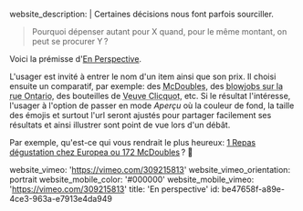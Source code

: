 website_description: |
  Certaines décisions nous font parfois&nbsp;sourciller.
  
  > Pourquoi dépenser autant pour&nbsp;X quand, pour le même montant, on peut se procurer&nbsp;Y&thinsp;?
  
  Voici la prémisse d'[En Perspective](http://enperspective.smnarnold.com).
  
  L'usager est invité à entrer le nom d'un item ainsi que son prix. Il choisi ensuite un comparatif, par exemple: des <abbr title="1.39$">McDoubles</abbr>, des <abbr title="20$">blowjobs sur la rue Ontario</abbr>, des bouteilles de <abbr title="71.25$">Veuve Clicquot</abbr>, etc. Si le résultat l'intéresse, l'usager à l'option de passer en mode _Aperçu_ où la couleur de fond, la taille des émojis et surtout l'url seront ajustés pour partager facilement ses résultats et ainsi illustrer  sont point de vue lors d'un débât.
  
  Par exemple, qu'est-ce qui vous rendrait le plus heureux: [1 Repas dégustation chez Europea ou 172 McDoubles](http://enperspective.smnarnold.com/mcdoubles/275/1+repas+d%C3%A9gustion+chez+Europea/apercu)&thinsp;? 🤔
  
website_vimeo: 'https://vimeo.com/309215813'
website_vimeo_orientation: portrait
website_mobile_color: '#000000'
website_mobile_vimeo: 'https://vimeo.com/309215813'
title: 'En perspective'
id: be47658f-a89e-4ce3-963a-e7913e4da949
